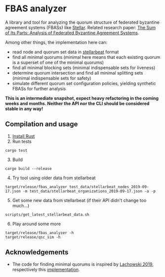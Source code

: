 # FBAS analyzer

A library and tool for analyzing the quorum structure of federated byzantine agreement systems (FBASs) like [Stellar](https://www.stellar.org/).
Related research paper: [The Sum of Its Parts: Analysis of Federated Byzantine Agreement Systems](https://arxiv.org/abs/2002.08101).

Among other things, the implementation here can:

- read node and quorum set data in [stellarbeat](https://www.stellarbeat.io/) format
- find all minimal quorums (minimal here means that each existing quorum is a superset of one of the minimal quorums)
- find all minimal blocking sets (minimal indispensable sets for liveness)
- determine quorum intersection and find all minimal splitting sets (minimal indispensable sets for safety)
- simulate different quorum set configuration policies, yielding synthetic FBASs for further analysis

**This is an intermediate snapshot, expect heavy refactoring in the coming weeks and months. Neither the API nor the CLI should be considered stable in any way!**

## Compilation and usage

1. [Install Rust](https://www.rust-lang.org/learn/get-started)
2. Run tests
```
cargo test
```
3. Build
```
cargo build --release
```
4. Try tool using older data from stellarbeat
```
target/release/fbas_analyzer test_data/stellarbeat_nodes_2019-09-17.json -m test_data/stellarbeat_organizations_2019-09-17.json -a -p
```
5. Get some new data from stellarbeat (if their API didn't change too much...)
```
scripts/get_latest_stellarbeat_data.sh
```
6. Play around some more
```
target/release/fbas_analyzer -h
target/release/qsc_sim -h
```

## Acknowledgements

- The code for finding minimal quorums is inspired by [Lachowski 2019](https://arxiv.org/abs/1902.06493), respectively this [implementation](https://github.com/fixxxedpoint/quorum_intersection).
